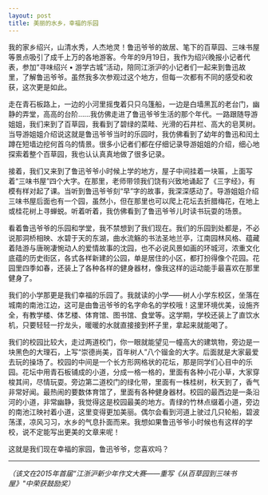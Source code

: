 ```yaml
---
layout: post
title: 美丽的水乡，幸福的乐园
---
```



我的家乡绍兴，山清水秀，人杰地灵！鲁迅爷爷的故居、笔下的百草园、三味书屋等景点吸引了成千上万的各地游客。今年的9月19日，我作为绍兴晚报小记者代表，参加“寻味绍兴 • 游学古城”活动，陪同江浙沪的小记者们一起来到鲁迅故里，了解鲁迅爷爷。虽然我多次参观过这个地方，但每一次都有不同的感受和收获，这次更是如此。

走在青石板路上，一边的小河里摇曳着只只乌篷船，一边是白墙黑瓦的老台门，幽静的弄堂，高高的台阶……我仿佛走进了鲁迅爷爷生活的那个年代。一路跟随导游姐姐，我们来到了百草园，我看到了碧绿的菜畦、光滑的石井栏、高大的皂荚树。当导游姐姐介绍说这就是鲁迅爷爷当时的乐园时，我仿佛看到了幼年的鲁迅和闰土蹲在短墙边挖何首乌的情景。很多小记者们都在仔细记录导游姐姐的介绍，细心地探索着整个百草园，我也认认真真地做了很多记录。

接着，我们又来到了鲁迅爷爷小时候上学的地方，屋子中间挂着一块匾，上面写着“三味书屋”四个大字。在那里，老师带领我们饶有兴致地诵起了《三字经》，有模有样对起了课。当听到鲁迅爷爷刻“早”字的故事，我深深感动了。导游姐姐介绍三味书屋后面也有一个园，虽然小，但在那里也可以爬上花坛去折腊梅花，在地上或桂花树上寻蝉蜕。听着听着，我仿佛看到了鲁迅爷爷儿时读书玩耍的场景。

看着鲁迅爷爷的乐园和学堂，我不禁想到了我们现在。我们的乐园到处都是，不必说那洞桥相映、水碧于天的东湖，曲水流觞的书法圣地兰亭，江南园林风格、蕴藏着陆游与唐琬凄惋动人的爱情故事的沈园，也不必说风景如画的环城河，浓重文化底蕴的历史街区，各式各样新建的公园，单是居住的小区，都打扮得像个花园。花园里四季如春，还装上了各种各样的健身器材，像我这样的运动能手最喜欢在那里健身了。

我们的小学那更是我们幸福的乐园了。我就读的小学——树人小学东校区，坐落在城南的南池江边，这可是由鲁迅爷爷的名字命名的学校哦！这里环境优美，设施齐全，有教学楼、体艺楼、体育馆、图书馆、食堂等。这学期，学校还装上了直饮水机，只要轻轻一拧龙头，暖暖的水就直接接到杯子里，拿起来就能喝了。

我们的校园比较大，走过两道校门，你一眼就能望见一幢高大的建筑物，旁边是一块黑色的大理石，上写“崇德尚美，百年树人”八个镏金的大字。后面就是大家最爱去玩的操场了。校园的中间是一个长方形网格状的花坛，那是同学们心目中的乐园。花坛中用青石板铺成的小道，分成一格一格的，里面有各种小花小草，大家穿梭其间，尽情玩耍。旁边第二道校门的绿化带，里面有一株桂树，秋天到了，香气非常好闻。最热闹的要数体育馆了，里面有各种健身器材。校园的最西边是一条沿河的小道，非常幽静，我觉得这是校园最美的地方。青绿的竹林点缀着小道，旁边的南池江映衬着小道，这里变得更加美丽。偶尔会看到河道上驶过几只轮船，碧波荡漾，凉风习习，水乡的气息扑面而来。我想如果鲁迅爷爷小时候也有这样的学校，说不定能写出更美的文章来呢！

这就是我们现在幸福的家园，鲁迅爷爷，您喜欢吗？

***

*（该文在2015年首届“江浙沪新少年作文大赛——重写《从百草园到三味书屋》"中荣获鼓励奖）*
